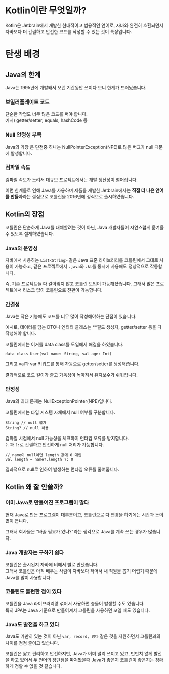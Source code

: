 # Kotlin이란 무엇일까?
Kotlin은 Jetbrain에서 개발한 현대적이고 범용적인 언어로, 자바와 완전히 호환되면서 자바보다 더 간결하고 안전한 코드를 작성할 수 있는 것이 특징입니다.

# 탄생 배경
## Java의 한계
Java는 1995년에 개발돼서 오랜 기간동안 쓰이다 보니 한계가 드러났습니다.

### 보일러플레이트 코드
단순한 작업도 너무 많은 코드를 써야 합니다.
<br>예시) getter/setter, equals, hashCode 등

### Null 안정성 부족
Java의 가장 큰 단점중 하나는 NullPointerException(NPE)로 많은 버그가 null 때문에 발생합니다.

### 컴파일 속도
컴파일 속도가 느려서 대규모 프로젝트에서는 개발 생산성이 떨어집니다.

이런 한계들로 인해 Java를 사용하며 제품을 개발한 Jetbrain에서는 **직접 더 나은 언어를 만들자**라는 결심으로 코틀린을 2016년에 정식으로 출시하였습니다.

## Kotlin의 장점
코틀린은 단순하게 Java를 대체할려는 것이 아닌, Java 개발자들이 자연스럽게 옮겨올 수 있도록 설계하였습니다.

### Java와 운영성
자바에서 사용하는 `List<String>` 같은 Java 표준 라이브러리를 코틀린에서 그대로 사용이 가능하고, 같은 프로젝트에서 `.java`와 `.kt`를 동시에 사용해도 정상적으로 작동합니다.

즉, 기존 프로젝트들 다 갈아엎지 않고 코틀린 도입이 가능해졌습니다. 그래서 많은 프로젝트에서 리스크 없이 코틀린으로 전환이 가능합니다.

### 간결성
Java는 작은 기능에도 코드를 너무 많이 작성해야하는 단점이 있습니다.

예시로, 데이터를 담는 DTO나 엔티티 클래스는 **필드 생성자, getter/setter 등을 다 작성해야 합니다.

코틀린에서는 이거를 data class를 도입해서 해결을 하였습니다.

    data class User(val name: String, val age: Int)
그리고 val과 var 키워드를 통해 자동으로 getter/setter를 생성해줍니다.

결과적으로 코드 길이가 줄고 가독성이 높아져서 유지보수가 쉬워집니다.

### 안정성
Java의 최대 문제는 NullExceptionPointer(NPE)입니다.

코틀린에서는 타입 시스템 자체에서 null 여부를 구분합니다.

    String // null 불가
    String? // null 허용
컴파일 시점에서 null 가능성을 체크하여 런타임 오류를 방지합니다.
<br>`?.`과 `?:`로 간결하고 안전하게 null 처리가 가능합니다.

    // name이 null이면 length 값에 0 대입
    val length = name?.length ?: 0

결과적으로 null로 인하여 발생하는 런타임 오류를 줄여줍니다.

## Kotlin 왜 잘 안쓸까?
### 이미 Java로 만들어진 프로그램이 많다
현재 Java로 만든 프로그램이 대부분이고, 코틀린으로 다 변경을 하기에는 시간과 돈이 많이 듭니다.

그래서 회사들은 "바꿀 필요가 있나?"라는 생각으로 Java를 계속 쓰는 경우가 많습니다.

### Java 개발자는 구하기 쉽다
코틀린은 출시된지 자바에 비해서 별로 안됐습니다.
<br>그래서 코틀린은 아직 배우는 사람이 자바보다 적어서 새 직원을 뽑기 어렵기 때문에 Java를 많이 사용합니다.

### 코틀린도 불편한 점이 있다
코틀린을 Java 라이브러리랑 섞어서 사용하면 충돌이 발생할 수도 있습니다.
<br>특히 JPA는 Java 기준으로 만들어져서 코틀린을 사용하면 꼬일 때도 있습니다.

### Java도 발전을 하고 있다
Java도 가만히 있는 것이 아닌 `var, record, 람다` 같은 것을 지원하면서 코틀린과의 차이를 점점 줄이고 있습니다.

코틀린은 짧고 편리하고 안전하지만, Java가 이미 널리 쓰이고 있고, 만만치 않게 발전을 하고 있어서 두 언어의 장단점을 따져봤을때 Java가 좋은지 코틀린이 좋은지는 정확하게 정할 수 없을 것 같습니다.